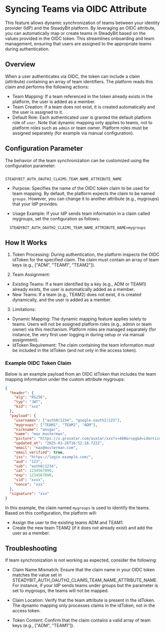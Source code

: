 # Syncing Teams via OIDC Attribute

This feature allows dynamic synchronization of teams between your identity provider (IdP) and the SteadyBit platform. By leveraging an OIDC attribute, you can automatically map or create teams in SteadyBit based on the values provided in the OIDC token. This streamlines onboarding and team management, ensuring that users are assigned to the appropriate teams during authentication.


## Overview

When a user authenticates via OIDC, the token can include a claim (attribute) containing an array of team identifiers. The platform reads this claim and performs the following actions:
- Team Mapping: If a team referenced in the token already exists in the platform, the user is added as a member.
- Team Creation: If a team does not exist, it is created automatically and the user is assigned to it.
- Default Role: Each authenticated user is granted the default platform role of `user`. Note that dynamic mapping only applies to teams, not to platform roles such as `admin` or team owner. Platform roles must be assigned separately (for example via manual configuration).

## Configuration Parameter

The behavior of the team synchronization can be customized using the configuration parameter:

```

STEADYBIT_AUTH_OAUTH2_CLAIMS_TEAM_NAME_ATTRIBUTE_NAME

```

- Purpose:
Specifies the name of the OIDC token claim to be used for team mapping. By default, the platform expects the claim to be named `groups`. However, you can change it to another attribute (e.g., mygroups) that your IdP provides.

- Usage Example:
If your IdP sends team information in a claim called mygroups, set the configuration as follows:

```
  STEADYBIT_AUTH_OAUTH2_CLAIMS_TEAM_NAME_ATTRIBUTE_NAME=mygroups
```

## How It Works
1. Token Processing:
  During authentication, the platform inspects the OIDC idToken for the specified claim. The claim must contain an array of team keys (e.g., ["ADM", "TEAM1", "TEAM2"]).

2. Team Assignment:
- Existing Teams:
If a team identified by a key (e.g., ADM or TEAM1) already exists, the user is automatically added as a member.
- New Teams:
If a team (e.g., TEAM2) does not exist, it is created dynamically, and the user is added as a member.

3. Limitations:
- Dynamic Mapping:
The dynamic mapping feature applies solely to teams. Users will not be assigned platform roles (e.g., admin or team owner) via this mechanism. Platform roles are managed separately (for instance, the very first user logging in during setup or via manual assignment).
- IdToken Requirement:
The claim containing the team information must be included in the idToken (and not only in the access token).


### Example OIDC Token Claim

Below is an example payload from an OIDC idToken that includes the team mapping information under the custom attribute mygroups:

```json
{
  "header": {
    "alg": "RS256",
    "typ": "JWT",
    "kid": "xxx"
  },
  "payload": {
    "usernames": ["auth0|1234", "google-oauth2|123"],
    "mygroups": ["TEAM1", "TEAM2", "ADM"],
    "nickname": "ansgar",
    "name": "max musterman",
    "picture": "https://s.gravatar.com/avatar/xxx?s=480&r=pg&d=identicon",
    "updated_at": "2025-03-26T16:52:18.722Z",
    "email": "max@musterman.com",
    "email_verified": true,
    "iss": "https://login.example.com/",
    "aud": "123",
    "sub": "auth0|1234",
    "iat": 1234567890,
    "exp": 1234567890,
    "sid": "xxxx",
    "nonce": "xxx"
  },
  "signature": "xxx"
}
```

In this example, the claim named `mygroups` is used to identify the teams. Based on this configuration, the platform will:
- Assign the user to the existing teams ADM and TEAM1.
- Create the new team TEAM2 (if it does not already exist) and add the user as a member.

## Troubleshooting
If team synchronization is not working as expected, consider the following:

- Claim Name Mismatch:
Ensure that the claim name in your OIDC token matches the value set in STEADYBIT_AUTH_OAUTH2_CLAIMS_TEAM_NAME_ATTRIBUTE_NAME. For instance, if your IdP sends teams under groups but the parameter is set to mygroups, the teams will not be mapped.

- Claim Location:
Verify that the team attribute is present in the idToken. The dynamic mapping only processes claims in the idToken, not in the access token.

- Token Content:
Confirm that the claim contains a valid array of team keys (e.g., ["ADM", "TEAM1"]).
